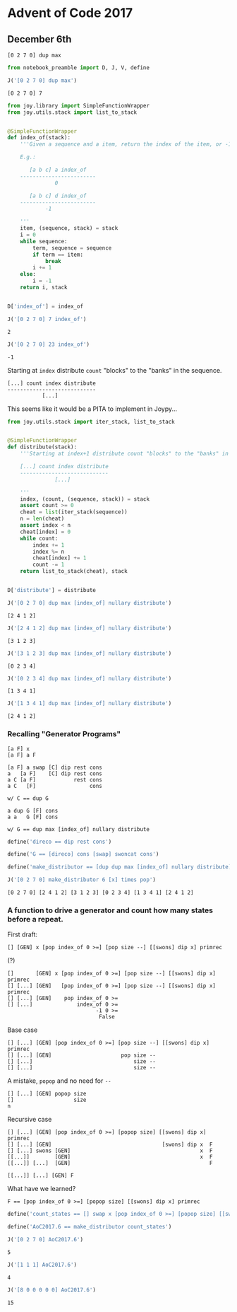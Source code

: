 
# Advent of Code 2017

## December 6th


    [0 2 7 0] dup max



```python
from notebook_preamble import D, J, V, define
```


```python
J('[0 2 7 0] dup max')
```

    [0 2 7 0] 7



```python
from joy.library import SimpleFunctionWrapper
from joy.utils.stack import list_to_stack


@SimpleFunctionWrapper
def index_of(stack):
    '''Given a sequence and a item, return the index of the item, or -1 if not found.

    E.g.:

       [a b c] a index_of
    ------------------------
               0

       [a b c] d index_of
    ------------------------
            -1

    '''
    item, (sequence, stack) = stack
    i = 0
    while sequence:
        term, sequence = sequence
        if term == item:
            break
        i += 1
    else:
        i = -1
    return i, stack


D['index_of'] = index_of
```


```python
J('[0 2 7 0] 7 index_of')
```

    2



```python
J('[0 2 7 0] 23 index_of')
```

    -1


Starting at `index` distribute `count` "blocks" to the "banks" in the sequence.

    [...] count index distribute
    ----------------------------
               [...]

This seems like it would be a PITA to implement in Joypy...


```python
from joy.utils.stack import iter_stack, list_to_stack


@SimpleFunctionWrapper
def distribute(stack):
    '''Starting at index+1 distribute count "blocks" to the "banks" in the sequence.

    [...] count index distribute
    ----------------------------
               [...]

    '''
    index, (count, (sequence, stack)) = stack
    assert count >= 0
    cheat = list(iter_stack(sequence))
    n = len(cheat)
    assert index < n
    cheat[index] = 0
    while count:
        index += 1
        index %= n
        cheat[index] += 1
        count -= 1
    return list_to_stack(cheat), stack


D['distribute'] = distribute
```


```python
J('[0 2 7 0] dup max [index_of] nullary distribute')
```

    [2 4 1 2]



```python
J('[2 4 1 2] dup max [index_of] nullary distribute')
```

    [3 1 2 3]



```python
J('[3 1 2 3] dup max [index_of] nullary distribute')
```

    [0 2 3 4]



```python
J('[0 2 3 4] dup max [index_of] nullary distribute')
```

    [1 3 4 1]



```python
J('[1 3 4 1] dup max [index_of] nullary distribute')
```

    [2 4 1 2]


### Recalling "Generator Programs"

    [a F] x
    [a F] a F 
    
    [a F] a swap [C] dip rest cons
    a   [a F]    [C] dip rest cons
    a C [a F]            rest cons
    a C   [F]                 cons

    w/ C == dup G

    a dup G [F] cons
    a a   G [F] cons

    w/ G == dup max [index_of] nullary distribute


```python
define('direco == dip rest cons')
```


```python
define('G == [direco] cons [swap] swoncat cons')
```


```python
define('make_distributor == [dup dup max [index_of] nullary distribute] G')
```


```python
J('[0 2 7 0] make_distributor 6 [x] times pop')
```

    [0 2 7 0] [2 4 1 2] [3 1 2 3] [0 2 3 4] [1 3 4 1] [2 4 1 2]


### A function to drive a generator and count how many states before a repeat.
First draft:

    [] [GEN] x [pop index_of 0 >=] [pop size --] [[swons] dip x] primrec

(?)

    []       [GEN] x [pop index_of 0 >=] [pop size --] [[swons] dip x] primrec
    [] [...] [GEN]   [pop index_of 0 >=] [pop size --] [[swons] dip x] primrec
    [] [...] [GEN]    pop index_of 0 >=
    [] [...]              index_of 0 >=
                                -1 0 >=
                                 False

Base case

    [] [...] [GEN] [pop index_of 0 >=] [pop size --] [[swons] dip x] primrec
    [] [...] [GEN]                      pop size --
    [] [...]                                size --
    [] [...]                                size --

A mistake, `popop` and no need for `--`

    [] [...] [GEN] popop size
    []                   size
    n

Recursive case

    [] [...] [GEN] [pop index_of 0 >=] [popop size] [[swons] dip x] primrec
    [] [...] [GEN]                                   [swons] dip x  F
    [] [...] swons [GEN]                                         x  F
    [[...]]        [GEN]                                         x  F
    [[...]] [...]  [GEN]                                            F

    [[...]] [...] [GEN] F

What have we learned?

    F == [pop index_of 0 >=] [popop size] [[swons] dip x] primrec


```python
define('count_states == [] swap x [pop index_of 0 >=] [popop size] [[swons] dip x] primrec')
```


```python
define('AoC2017.6 == make_distributor count_states')
```


```python
J('[0 2 7 0] AoC2017.6')
```

    5



```python
J('[1 1 1] AoC2017.6')
```

    4



```python
J('[8 0 0 0 0 0] AoC2017.6')
```

    15

